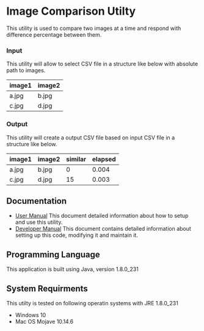 # Image Comparison Utilty
This utility is used to compare two images at a time and respond with difference percentage between them.

### Input
This utility will allow to select CSV file in a structure like below with absolute path to images.


| image1 | image2 |
| ------------- | ------------- |
| a.jpg  | b.jpg  |
| c.jpg  | d.jpg  |

### Output
This utility will create a output CSV file based on input CSV file in a structure like below.

| image1 | image2 | similar | elapsed | 
| ------------- | ------------- | ------------- | ------------- |
| a.jpg  | b.jpg  | 0 | 0.004 |
| c.jpg  | d.jpg  | 15 | 0.003 |

## Documentation

* [User Manual](https://github.com/mkthakral/ImageComparisionTool/blob/master/ImageComparision/resources/document/User_Manual.pdf) This document detailed information about how to setup and use this utility.
* [Developer Manual](https://github.com/mkthakral/ImageComparisionTool/blob/master/ImageComparision/resources/document/Developer_Manual.pdf) This document contains detailed information about setting up this code, modifying it and maintain it.

## Programming Language

This application is built using Java, version 1.8.0_231

## System Requirments

This utilty is tested on following operatin systems with JRE 1.8.0_231

* Windows 10
* Mac OS Mojave 10.14.6
